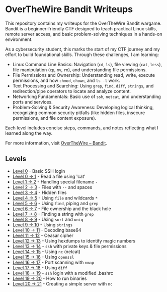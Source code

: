 # OverTheWire Bandit Writeups

This repository contains my writeups for the OverTheWire Bandit wargame.  
Bandit is a beginner-friendly CTF designed to teach practical Linux skills, remote server access, and basic problem-solving techniques in a hands-on environment.

As a cybersecurity student, this marks the start of my CTF journey and my effort to build foundational skills. Through these challenges, I am learning:

- Linux Command Line Basics: Navigation (`cd`, `ls`), file viewing (`cat`, `less`), file manipulation (`cp`, `mv`, `rm`), and understanding file permissions.
- File Permissions and Ownership: Understanding read, write, execute permissions, and how `chmod`, `chown`, and `ls -l` work.
- Text Processing and Searching: Using `grep`, `find`, `diff`, `strings`, and redirection/pipe operators to locate and analyze content.
- Networking Fundamentals: Basic use of `ssh`, `netcat`, and understanding ports and services.
- Problem-Solving & Security Awareness: Developing logical thinking, recognizing common security pitfalls (like hidden files, insecure permissions, and file content exposure).

Each level includes concise steps, commands, and notes reflecting what I learned along the way.

For more information, visit [OverTheWire – Bandit](https://overthewire.org/wargames/bandit/).


## Levels
- [Level 0](level-0.md) - Basic SSH login
- [Level 0 → 1](level-0→1.md) - Read a file using 'cat'
- [Level 1 → 2](level-1→2.md) - Handling special filename `-`
- [Level 2 → 3](level-2→3.md) - Files with `--` and spaces
- [Level 3 → 4](level-3→4.md) - Hidden files
- [Level 4 → 5](level-4→5.md) - Using `file` and wildcards `*`
- [Level 5 → 6](level-5→6.md) - Using `find`, piping and `grep`
- [Level 6 → 7](level-6→7.md) - File ownership and the black hole
- [Level 7 → 8](level-7→8.md) - Finding a string with `grep`
- [Level 8 → 9](level-8→9.md) - Using `sort` and `uniq`
- [Level 9 → 10](level-9→10.md) - Using `strings`
- [Level 10 → 11](level-10→11.md) - Decoding base64
- [Level 11 → 12](level-11→12.md) - Ceasar cipher
- [Level 12 → 13](level-12→13.md) - Using hexdumps to identify magic numbers
- [Level 13 → 14](level-13→14.md) - `ssh` with private keys & file permissions
- [Level 14 → 15](level-14→15.md) - Using `nc` (netcat)
- [Level 15 → 16](level-15→16.md) - Using `openssl`
- [Level 16 → 17](level-16→17.md) - Port scanning with `nmap`
- [Level 17 → 18](level-17→18.md) - Using `diff` 
- [Level 18 → 19](level-18→19.md) - `ssh` login with a modified .bashrc
- [Level 19 → 20](level-19→20.md) - How to run binaries
- [Level 20 → 21](level-20→21.md) - Creating a simple server with `nc`


